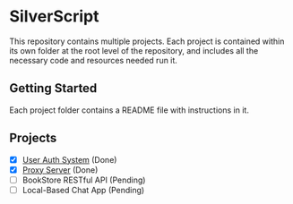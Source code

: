 # SilverScript

This repository contains multiple projects. Each project is contained within its own folder at the root level of the repository, and includes all the necessary code and resources needed run it.

## Getting Started
Each project folder contains a README file with instructions in it.

## Projects
- [X] [User Auth System](./01_UserAuthSystem/) (Done)
- [X] [Proxy Server](./02_ProxyServer) (Done)
- [ ] BookStore RESTful API (Pending)  
- [ ] Local-Based Chat App (Pending)  